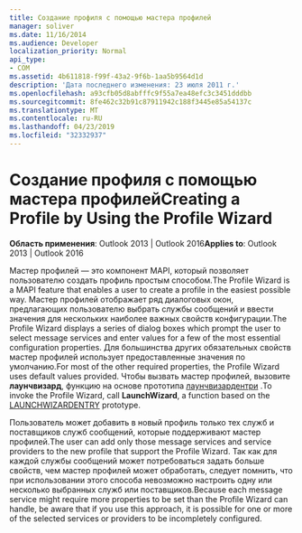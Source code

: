 ```yaml
---
title: Создание профиля с помощью мастера профилей
manager: soliver
ms.date: 11/16/2014
ms.audience: Developer
localization_priority: Normal
api_type:
- COM
ms.assetid: 4b611818-f99f-43a2-9f6b-1aa5b9564d1d
description: 'Дата последнего изменения: 23 июля 2011 г.'
ms.openlocfilehash: a93cfb05d8abfffc9f55a7ea48efc3c3451dddbb
ms.sourcegitcommit: 8fe462c32b91c87911942c188f3445e85a54137c
ms.translationtype: MT
ms.contentlocale: ru-RU
ms.lasthandoff: 04/23/2019
ms.locfileid: "32332937"
---
```

# <a name="creating-a-profile-by-using-the-profile-wizard"></a><span data-ttu-id="7e2ac-103">Создание профиля с помощью мастера профилей</span><span class="sxs-lookup"><span data-stu-id="7e2ac-103">Creating a Profile by Using the Profile Wizard</span></span>

  
  
<span data-ttu-id="7e2ac-104">**Область применения**: Outlook 2013 | Outlook 2016</span><span class="sxs-lookup"><span data-stu-id="7e2ac-104">**Applies to**: Outlook 2013 | Outlook 2016</span></span> 
  
<span data-ttu-id="7e2ac-105">Мастер профилей — это компонент MAPI, который позволяет пользователю создать профиль простым способом.</span><span class="sxs-lookup"><span data-stu-id="7e2ac-105">The Profile Wizard is a MAPI feature that enables a user to create a profile in the easiest possible way.</span></span> <span data-ttu-id="7e2ac-106">Мастер профилей отображает ряд диалоговых окон, предлагающих пользователю выбрать службы сообщений и ввести значения для нескольких наиболее важных свойств конфигурации.</span><span class="sxs-lookup"><span data-stu-id="7e2ac-106">The Profile Wizard displays a series of dialog boxes which prompt the user to select message services and enter values for a few of the most essential configuration properties.</span></span> <span data-ttu-id="7e2ac-107">Для большинства других обязательных свойств мастер профилей использует предоставленные значения по умолчанию.</span><span class="sxs-lookup"><span data-stu-id="7e2ac-107">For most of the other required properties, the Profile Wizard uses default values provided.</span></span> <span data-ttu-id="7e2ac-108">Чтобы вызвать мастер профилей, вызовите **лаунчвизард**, функцию на основе прототипа [лаунчвизардентри](launchwizardentry.md) .</span><span class="sxs-lookup"><span data-stu-id="7e2ac-108">To invoke the Profile Wizard, call **LaunchWizard**, a function based on the [LAUNCHWIZARDENTRY](launchwizardentry.md) prototype.</span></span> 
  
<span data-ttu-id="7e2ac-109">Пользователь может добавить в новый профиль только тех служб и поставщиков служб сообщений, которые поддерживают мастер профилей.</span><span class="sxs-lookup"><span data-stu-id="7e2ac-109">The user can add only those message services and service providers to the new profile that support the Profile Wizard.</span></span> <span data-ttu-id="7e2ac-110">Так как для каждой службы сообщений может потребоваться задать больше свойств, чем мастер профилей может обработать, следует помнить, что при использовании этого способа невозможно настроить одну или несколько выбранных служб или поставщиков.</span><span class="sxs-lookup"><span data-stu-id="7e2ac-110">Because each message service might require more properties to be set than the Profile Wizard can handle, be aware that if you use this approach, it is possible for one or more of the selected services or providers to be incompletely configured.</span></span>
  

